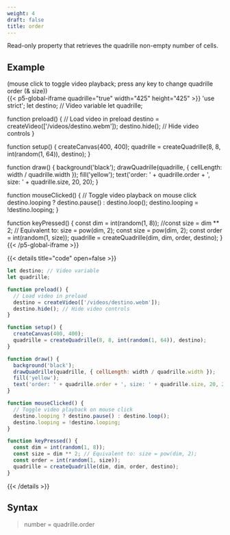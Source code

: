 ```yaml
---
weight: 4
draft: false
title: order
---
```


Read-only property that retrieves the quadrille non-empty number of cells.

## Example

(mouse click to toggle video playback; press any key to change quadrille order (& size))  
{{< p5-global-iframe quadrille="true" width="425" height="425" >}}
'use strict';
let destino; // Video variable
let quadrille;

function preload() {
  // Load video in preload
  destino = createVideo(['/videos/destino.webm']);
  destino.hide(); // Hide video controls
}

function setup() {
  createCanvas(400, 400);
  quadrille = createQuadrille(8, 8, int(random(1, 64)), destino);
}

function draw() {
  background('black');
  drawQuadrille(quadrille, { cellLength: width / quadrille.width });
  fill('yellow');
  text('order: ' + quadrille.order + ', size: ' + quadrille.size, 20, 20);
}

function mouseClicked() {
  // Toggle video playback on mouse click
  destino.looping ? destino.pause() : destino.loop();
  destino.looping = !destino.looping;
}

function keyPressed() {
  const dim = int(random(1, 8));
  //const size = dim ** 2; // Equivalent to: size = pow(dim, 2);
  const size = pow(dim, 2);
  const order = int(random(1, size));
  quadrille = createQuadrille(dim, dim, order, destino);
}
{{< /p5-global-iframe >}}

{{< details title="code" open=false >}}
```js
let destino; // Video variable
let quadrille;

function preload() {
  // Load video in preload
  destino = createVideo(['/videos/destino.webm']);
  destino.hide(); // Hide video controls
}

function setup() {
  createCanvas(400, 400);
  quadrille = createQuadrille(8, 8, int(random(1, 64)), destino);
}

function draw() {
  background('black');
  drawQuadrille(quadrille, { cellLength: width / quadrille.width });
  fill('yellow');
  text('order: ' + quadrille.order + ', size: ' + quadrille.size, 20, 20);
}

function mouseClicked() {
  // Toggle video playback on mouse click
  destino.looping ? destino.pause() : destino.loop();
  destino.looping = !destino.looping;
}

function keyPressed() {
  const dim = int(random(1, 8));
  const size = dim ** 2; // Equivalent to: size = pow(dim, 2);
  const order = int(random(1, size));
  quadrille = createQuadrille(dim, dim, order, destino);
}
```
{{< /details >}}

## Syntax

> number = quadrille.order
